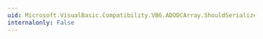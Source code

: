 ```yaml
---
uid: Microsoft.VisualBasic.Compatibility.VB6.ADODCArray.ShouldSerializeIndex(Microsoft.VisualBasic.Compatibility.VB6.ADODC)
internalonly: False
---
```

